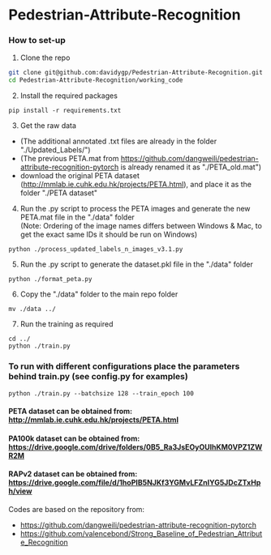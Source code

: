 # Pedestrian-Attribute-Recognition

### How to set-up
1. Clone the repo  
```bash
git clone git@github.com:davidygp/Pedestrian-Attribute-Recognition.git  
cd Pedestrian-Attribute-Recognition/working_code  
```
2. Install the required packages  
```
pip install -r requirements.txt  
```
3. Get the raw data  
- (The additional annotated .txt files are already in the folder "./Updated_Labels/")  
- (The previous PETA.mat from https://github.com/dangweili/pedestrian-attribute-recognition-pytorch is already renamed it as "./PETA_old.mat")   
- download the original PETA dataset (http://mmlab.ie.cuhk.edu.hk/projects/PETA.html), and place it as the folder "./PETA dataset"

4. Run the .py script to process the PETA images and generate the new PETA.mat file in the "./data" folder  
(Note: Ordering of the image names differs between Windows & Mac, to get the exact same IDs it should be run on Windows)  
```
python ./process_updated_labels_n_images_v3.1.py  
```
5. Run the .py script to generate the dataset.pkl file in the "./data" folder  
```
python ./format_peta.py  
```
6. Copy the "./data" folder to the main repo folder  
```
mv ./data ../  
```
7. Run the training as required  
```
cd ../  
python ./train.py  
```
### To run with different configurations place the parameters behind train.py (see config.py for examples)
```
python ./train.py --batchsize 128 --train_epoch 100
```

#### PETA dataset can be obtained from: http://mmlab.ie.cuhk.edu.hk/projects/PETA.html
#### PA100k dataset can be obtained from: https://drive.google.com/drive/folders/0B5_Ra3JsEOyOUlhKM0VPZ1ZWR2M
#### RAPv2 dataset can be obtained from: https://drive.google.com/file/d/1hoPIB5NJKf3YGMvLFZnIYG5JDcZTxHph/view

    
Codes are based on the repository from:
- https://github.com/dangweili/pedestrian-attribute-recognition-pytorch
- https://github.com/valencebond/Strong_Baseline_of_Pedestrian_Attribute_Recognition

